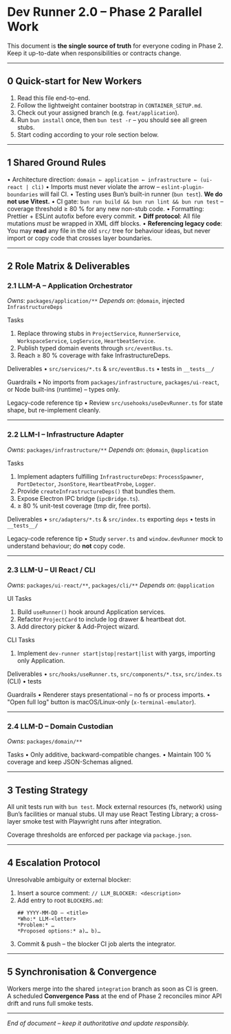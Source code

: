 # Dev Runner 2.0 – Phase 2 Parallel Work

This document is **the single source of truth** for everyone coding in Phase 2.
Keep it up-to-date when responsibilities or contracts change.

---

## 0  Quick-start for New Workers
1. Read this file end-to-end.
2. Follow the lightweight container bootstrap in `CONTAINER_SETUP.md`.
3. Check out your assigned branch (e.g. `feat/application`).
4. Run `bun install` once, then `bun test -r` – you should see all green stubs.
5. Start coding according to your role section below.

---

## 1  Shared Ground Rules

• Architecture direction: `domain ← application ← infrastructure ← (ui-react | cli)`
• Imports must never violate the arrow – `eslint-plugin-boundaries` will fail CI.
• Testing uses Bun’s built-in runner (`bun test`). **We do not use Vitest.**
• CI gate: `bun run build && bun run lint && bun run test`
  – coverage threshold ≥ 80 % for any new non-stub code.
• Formatting: Prettier + ESLint autofix before every commit.
• **Diff protocol**: All file mutations *must* be wrapped in XML diff blocks.
• **Referencing legacy code**: You may **read** any file in the old `src/` tree for behaviour ideas, but never import or copy code that crosses layer boundaries.

---

## 2  Role Matrix & Deliverables

### 2.1  LLM-A – Application Orchestrator
*Owns*: `packages/application/**`
*Depends on*: `@domain`, injected `InfrastructureDeps`

Tasks
1. Replace throwing stubs in `ProjectService`, `RunnerService`, `WorkspaceService`, `LogService`, `HeartbeatService`.
2. Publish typed domain events through `src/eventBus.ts`.
3. Reach ≥ 80 % coverage with fake InfrastructureDeps.

Deliverables
• `src/services/*.ts` & `src/eventBus.ts`
• tests in `__tests__/`

Guardrails
• No imports from `packages/infrastructure`, `packages/ui-react`, or Node built-ins (runtime) – types only.

Legacy-code reference tip
• Review `src/usehooks/useDevRunner.ts` for state shape, but re-implement cleanly.

---

### 2.2  LLM-I – Infrastructure Adapter
*Owns*: `packages/infrastructure/**`
*Depends on*: `@domain`, `@application`

Tasks
1. Implement adapters fulfilling `InfrastructureDeps`: `ProcessSpawner`, `PortDetector`, `JsonStore`, `HeartbeatProbe`, `Logger`.
2. Provide `createInfrastructureDeps()` that bundles them.
3. Expose Electron IPC bridge (`ipcBridge.ts`).
4. ≥ 80 % unit-test coverage (tmp dir, free ports).

Deliverables
• `src/adapters/*.ts` & `src/index.ts` exporting `deps`
• tests in `__tests__/`

Legacy-code reference tip
• Study `server.ts` and `window.devRunner` mock to understand behaviour; do **not** copy code.

---

### 2.3  LLM-U – UI React / CLI
*Owns*: `packages/ui-react/**`, `packages/cli/**`
*Depends on*: `@application`

UI Tasks
1. Build `useRunner()` hook around Application services.
2. Refactor `ProjectCard` to include log drawer & heartbeat dot.
3. Add directory picker & Add-Project wizard.

CLI Tasks
1. Implement `dev-runner start|stop|restart|list` with yargs, importing only Application.

Deliverables
• `src/hooks/useRunner.ts`, `src/components/*.tsx`, `src/index.ts` (CLI)
• tests

Guardrails
• Renderer stays presentational – no fs or process imports.
• "Open full log" button is macOS/Linux-only (`x-terminal-emulator`).

---

### 2.4  LLM-D – Domain Custodian
*Owns*: `packages/domain/**`

Tasks
• Only additive, backward-compatible changes.
• Maintain 100 % coverage and keep JSON-Schemas aligned.

---

## 3  Testing Strategy

All unit tests run with `bun test`.
Mock external resources (fs, network) using Bun’s facilities or manual stubs.
UI may use React Testing Library; a cross-layer smoke test with Playwright runs after integration.

Coverage thresholds are enforced per package via `package.json`.

---

## 4  Escalation Protocol

Unresolvable ambiguity or external blocker:

1. Insert a source comment:
   `// LLM_BLOCKER: <description>`
2. Add entry to root `BLOCKERS.md`:
   ```
   ## YYYY-MM-DD – <title>
   *Who:* LLM-<letter>
   *Problem:* …
   *Proposed options:* a)… b)…
   ```
3. Commit & push – the blocker CI job alerts the integrator.

---

## 5  Synchronisation & Convergence

Workers merge into the shared `integration` branch as soon as CI is green.
A scheduled **Convergence Pass** at the end of Phase 2 reconciles minor API
drift and runs full smoke tests.

---

*End of document – keep it authoritative and update responsibly.*